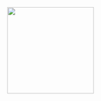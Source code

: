 <a href="https://open.spotify.com/track/7zYtn0U2yDdLPQfc2Jct9F?si=fd1b4b020f3a4cd6">
  <img src="https://i.scdn.co/image/ab67616d00001e02d97e2c6ea1bfebc2b6090e2f" width="200" height="200">
</a>
